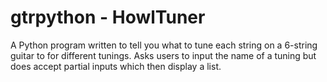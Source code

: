 # gtrpython - HowlTuner
A Python program written to tell you what to tune each string on a 6-string guitar to for different tunings.
Asks users to input the name of a tuning but does accept partial inputs which then display a list.
